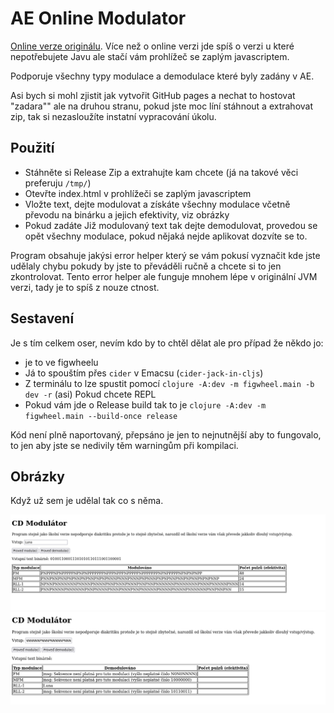 # AE Online Modulator

[Online verze originálu](https://github.com/qespr/ae-utb-modulator). Více než o online verzi jde spíš o verzi u které
nepotřebujete Javu ale stačí vám prohlížeč se zaplým javascriptem.

Podporuje všechny typy modulace a demodulace které byly zadány v AE.

Asi bych si mohl zjistit jak vytvořit GitHub pages a nechat to hostovat "zadara"" ale na druhou stranu, pokud jste moc líní
stáhnout a extrahovat zip, tak si nezasloužíte instatní vypracování úkolu.

## Použití

- Stáhněte si Release Zip a extrahujte kam chcete (já na takové věci preferuju ``/tmp/``)
- Otevřte index.html v prohlížeči se zaplým javascriptem
- Vložte text, dejte modulovat a získáte všechny modulace včetně převodu na binárku a jejich efektivity, viz obrázky
- Pokud zadáte Již modulovaný text tak dejte demodulovat, provedou se opět všechny modulace, pokud nějaká nejde aplikovat dozvíte
  se to.

Program obsahuje jakýsi error helper který se vám pokusí vyznačit kde jste udělaly chybu pokudy by jste to převáděli ručně a
chcete si to jen zkontrolovat. Tento error helper ale funguje mnohem lépe v originální JVM verzi, tady je to spíš z nouze ctnost.

## Sestavení

Je s tím celkem oser, nevím kdo by to chtěl dělat ale pro případ že někdo jo:

- je to ve figwheelu
- Já to spouštím přes ``cider`` v Emacsu (``cider-jack-in-cljs``)
- Z terminálu to lze spustit pomocí ``clojure -A:dev -m figwheel.main -b dev -r`` (asi) Pokud chcete REPL
- Pokud vám jde o Release build tak to je ``clojure -A:dev -m figwheel.main --build-once release``

Kód není plně naportovaný, přepsáno je jen to nejnutnější aby to fungovalo, to jen aby jste se nedivily těm warningům při
kompilaci.

## Obrázky

Když už sem je udělal tak co s něma.

![modulace](res/modulace.png)
![demodulace](res/demodulace.png)
